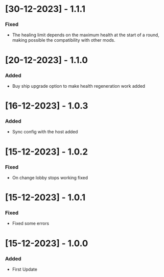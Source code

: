 # [30-12-2023] - 1.1.1

### Fixed

-   The healing limit depends on the maximum health at the start of a round, making possible the compatibility with other mods.

# [20-12-2023] - 1.1.0

### Added

-   Buy ship upgrade option to make health regeneration work added

# [16-12-2023] - 1.0.3

### Added

-   Sync config with the host added

# [15-12-2023] - 1.0.2

### Fixed

-   On change lobby stops working fixed

# [15-12-2023] - 1.0.1

### Fixed

-   Fixed some errors

# [15-12-2023] - 1.0.0

### Added

-   First Update
